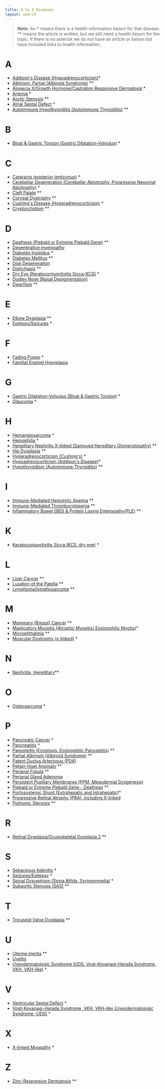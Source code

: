 ```yaml
---
title: A to Z Diseases
layout: search
---
```


> **Note:** An \* means there is a health information liaison for that disease.
> \*\* means the article is written, but we still need a health liaison
> for the topic. If there is no asterisk we do not have an article or liaison but have included links to health information.

# A

- [Addison's Disease (Hypoadrenocorticism)](/diseases/addison-s-disease)\*
- [Albinism, Partial (Albinoid Syndrome)](/diseases/partial-albinism) \*\*
- [Alopecia X/Growth Hormone/Castration Responsive Dermatosis](/diseases/alopecia-x) \*
- [Anemia](/diseases/anemia) \*
- [Aortic Stenosis](/diseases/subaortic-stenosis) \*\*
- [Atrial Septal Defect](/diseases/atrial-septal-defect-1) \*
- [Autoimmune Hypothyroiditis (Autoimmune Thyroiditis)](/diseases/hypothyroidism-autoimmune-hypothyroiditis) \*\*

# B

- [Bloat & Gastric Torsion (Gastric Dilatation-Volvulus)](/diseases/bloat) \*

# C

- [Cataracts (posterior lenticonus)](/diseases/cataracts-posterior-lenticonus) \*
- [Cerebellar Degeneration (Cerebellar Abiotrophy, Progressive Neuronal Abiotrophy)](/diseases/cerebellar-degeneration-cerebeller-abiotrophies) \*
- [Cleft Palate](/diseases/cleft-palate) \*\*
- [Corneal Dystrophy](/diseases/corneal-dystrophy) \*\*
- [Cushing's Disease (Hyperadrenocorticism)](/diseases/cushing-s-disease) \*
- [Cryptorchidism](/diseases/cryptorchidism) \*\*

# D

- [Deafness (Piebald or Extreme Piebald Gene)](/diseases/piebald-or-extreme-piebald-gene-2013-deafness) \*\*
- [Degenerative myelopathy](/diseases/degenerative-myelopathy)
- [Diabetes Insipidus](/diseases/diabetes-insipidus) \*
- [Diabetes Mellitus](/diseases/diabetes-mellitus) \*\*
- [Disk Degeneration](/diseases/disk-degeneration)
- [Distichiasis](/diseases/distichiasis) \*\*
- [Dry Eye (Keratoconjunctivitis Sicca-KCS)](/diseases/keratoconjunctivitis-sicca-kcs-or-dry-eye) \*
- [Dudley Nose (Nasal Depigmentation)](/diseases/dudley-nose)
- [Dwarfism](/diseases/retinal-dysplasia-folds/) \*\*

# E

- [Elbow Dysplasia](/diseases/elbow-dysplasia) \*\*
- [Epilepsy/Seizures](/diseases/seizures-epilepsy) \*

# F

- [Fading Puppy](/diseases/fading-puppy-syndrome) \*
- [Familial Enamel Hypoplasia](/diseases/familial-enamel-hypoplasia)

# G

- [Gastric Dilatation-Volvulus (Bloat & Gastric Torsion)](/diseases/bloat) \*
- [Glaucoma](/diseases/glaucoma) \*

# H

- [Hemangiosarcoma](/diseases/hemangiosarcoma) \*
- [Hemophilia](/diseases/hemophilia) \*
- [Hereditary Nephritis X-linked (Samoyed Hereditary Glomerulopathy)](/diseases/hereditary-nephritis) \*\*
- [Hip Dysplasia](/diseases/hip-dysplasia-hd) \*\*
- [Hyperadrenocorticism (Cushing's)](/diseases/cushing-s-disease) \*
- [Hypoadrenocorticism (Addison's Disease)](/diseases/addison-s-disease)\*
- [Hypothyroidism (Autoimmune Thyroiditis)](/diseases/hypothyroidism-autoimmune-hypothyroiditis) \*\*

# I

- [Immune-Mediated Hemolytic Anemia](/diseases/immune-mediated-hemolytic-anemia) \*\*
- [Immune-Mediated Thrombocytopenia](/diseases/immune-mediated-thrombocytopenia) \*\*
- [Inflammatory Bowel (IBD) & Protein Losing Enteropathy(PLE)](/diseases/inflammatory-bowel-ibd) \*\*

# K

- [Keratoconjunctivitis Sicca (KCS, dry eye)](/diseases/keratoconjunctivitis-sicca-kcs-or-dry-eye) \*

# L

- [Liver Cancer](/diseases/liver-cancer) \*\*
- [Luxation of the Patella](/diseases/luxating-patella) \*\*
- [Lymphoma/lymphosarcoma](/diseases/lymphosarcoma-lymphoma) \*\*

# M

- [Mammary (Breast) Cancer](/diseases/mammary-cancer-1) \*\*
- [Masticatory Myositis (Atrophic Myositis/ Eosinophilic Myotis)](/diseases/masticatory-myositis)\*
- [Microphthalmia](/diseases/microphthalmia) \*\*
- [Muscular Dystrophy (x-linked)](/diseases/x-linked-muscular-dystrophy) \*

# N

- [Nephritis, Hereditary](/diseases/hereditary-nephritis/)\*\*

# O

- [Osteosarcoma](/diseases/osteosarcoma) \*

# P

- [Pancreatic Cancer](/diseases/pancreatic-cancer) \*
- [Pancreatitis](/diseases/pancreatitis) \*
- [Panosteitis (Enostosis, Eosinophilic Panosteitis)](/diseases/panosteitis) \*\*
- [Partial Albinism (Albinoid Syndrome)](/diseases/partial-albinism) \*\*
- [Patent Ductus Arteriosus (PDA)](/diseases/patent-ductus-arteriosus)
- [Pelger-Huet Anomaly](/diseases/pelger-huet-anomaly) \*\*
- [Perianal Fistula](/diseases/perianal-fistulas-anal-furunculosis) \*\*
- [Perianal Gland Adenoma](/diseases/perianal-gland-adenoma)
- [Persistent Pupillary Membranes (PPM, Mesodermal Dysgenesis)](/diseases/persistent-pupillary-membranes)
- [Piebald or Extreme Piebald Gene - Deafness](/diseases/piebald-or-extreme-piebald-gene-2013-deafness) \*\*
- [Portosystemic Shunt (Extrahepatic and Intrahepatic)](/diseases/portosystemic-shunts-intrahepatic-and-extrahepatic-liver-shunts/)\*
- [Progressive Retinal Atrophy (PRA), including X-linked](/diseases/progressive-retinal-atrophy-x-linked)
- [Pulmonic Stenosis](/diseases/pulmonic-stenosis) \*\*

# R

- [Retinal Dysplasia/Oculoskeletal Dysplasia 2](/diseases/retinal-dysplasia-folds/) \*\*

# S

- [Sebaceous Adenitis](/diseases/sebaceous-adenitis-sa) \*
- [Seizures/Epilepsy](/diseases/seizures-epilepsy) \*
- [Spinal Dysraphism (Spina Bifida, Syringomyelia)](/diseases/spinal-dysraphism) \*
- [Subaortic Stenosis (SAS)](/diseases/subaortic-stenosis) \*\*

# T

- [Tricuspid Valve Dysplasia](/diseases/tricuspid-valve-dysplasia) \*\*

# U

- [Uterine Inertia](/diseases/uterine-inertia) \*\*
- [Uveitis](/diseases/uveitis)
- [Uveodermatologic Syndrome (UDS, Vogt-Koyanagi-Harada Syndrome, VKH, VKH-like)](/diseases/uveodermatologic-syndrome-uds) \*

# V

- [Ventricular Septal Defect](/diseases/ventricular-septal-defect) \*
- [Vogt-Koyanagi-Harada Syndrome, VKH, VKH-like (Uveodermatologic Syndrome -UDS)](/diseases/uveodermatologic-syndrome-uds) \*

# X

- [X-linked Myopathy](/diseases/x-linked-myopathy) \*

# Z

- [Zinc-Responsive Dermatosis](/diseases/zinc-responsive-dermatosis) \*\*
